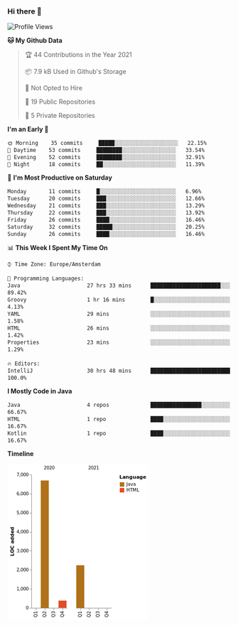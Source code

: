 ### Hi there 👋


<!--START_SECTION:waka-->
![Profile Views](http://img.shields.io/badge/Profile%20Views-3-blue)

**🐱 My Github Data** 

> 🏆 44 Contributions in the Year 2021
 > 
> 📦 7.9 kB Used in Github's Storage 
 > 
> 🚫 Not Opted to Hire
 > 
> 📜 19 Public Repositories 
 > 
> 🔑 5 Private Repositories  
 > 
**I'm an Early 🐤** 

```text
🌞 Morning    35 commits     █████░░░░░░░░░░░░░░░░░░░░   22.15% 
🌆 Daytime    53 commits     ████████░░░░░░░░░░░░░░░░░   33.54% 
🌃 Evening    52 commits     ████████░░░░░░░░░░░░░░░░░   32.91% 
🌙 Night      18 commits     ██░░░░░░░░░░░░░░░░░░░░░░░   11.39%

```
📅 **I'm Most Productive on Saturday** 

```text
Monday       11 commits     █░░░░░░░░░░░░░░░░░░░░░░░░   6.96% 
Tuesday      20 commits     ███░░░░░░░░░░░░░░░░░░░░░░   12.66% 
Wednesday    21 commits     ███░░░░░░░░░░░░░░░░░░░░░░   13.29% 
Thursday     22 commits     ███░░░░░░░░░░░░░░░░░░░░░░   13.92% 
Friday       26 commits     ████░░░░░░░░░░░░░░░░░░░░░   16.46% 
Saturday     32 commits     █████░░░░░░░░░░░░░░░░░░░░   20.25% 
Sunday       26 commits     ████░░░░░░░░░░░░░░░░░░░░░   16.46%

```


📊 **This Week I Spent My Time On** 

```text
⌚︎ Time Zone: Europe/Amsterdam

💬 Programming Languages: 
Java                     27 hrs 33 mins      ██████████████████████░░░   89.42% 
Groovy                   1 hr 16 mins        █░░░░░░░░░░░░░░░░░░░░░░░░   4.13% 
YAML                     29 mins             ░░░░░░░░░░░░░░░░░░░░░░░░░   1.58% 
HTML                     26 mins             ░░░░░░░░░░░░░░░░░░░░░░░░░   1.42% 
Properties               23 mins             ░░░░░░░░░░░░░░░░░░░░░░░░░   1.29%

🔥 Editors: 
IntelliJ                 30 hrs 48 mins      █████████████████████████   100.0%

```

**I Mostly Code in Java** 

```text
Java                     4 repos             ████████████████░░░░░░░░░   66.67% 
HTML                     1 repo              ████░░░░░░░░░░░░░░░░░░░░░   16.67% 
Kotlin                   1 repo              ████░░░░░░░░░░░░░░░░░░░░░   16.67%

```


**Timeline**

![Chart not found](https://raw.githubusercontent.com/powercasgamer/powercasgamer/master/charts/bar_graph.png) 


<!--END_SECTION:waka-->
